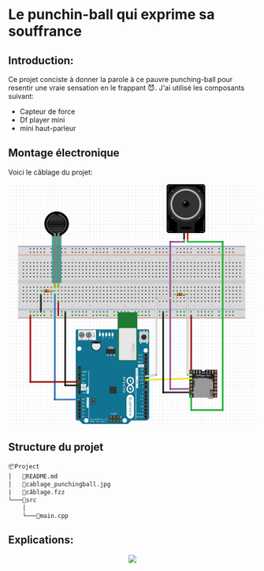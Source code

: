 # __Le punchin-ball qui exprime sa souffrance__

## Introduction: 
Ce projet conciste à donner la parole à ce pauvre punching-ball pour resentir une vraie sensation en le frappant 😈. J'ai utilisé les 
composants suivant:

* Capteur de force
* Df player mini
* mini haut-parleur


## Montage électronique
Voici le câblage du projet:

![](cablage_punchingball.jpg#center)

## Structure du projet
```
📦Project
│   📜README.md
│   📜cablage_punchingball.jpg 
|   📜câblage.fzz 
└───📂src
    │
    └───📜main.cpp

```
## Explications:

<span style="display:block;text-align:center">

[![](punch.gif#center)](https://www.youtube.com/watch?v=1jOPg_9C5nQ)

</span>

    
